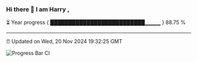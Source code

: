 ### Hi there 👋 I am Harry , 

⏳ Year progress { ██████████████████████████▁▁▁▁ } 88.75 %

---

⏰ Updated on Wed, 20 Nov 2024 19:32:25 GMT

![Progress Bar CI](https://github.com/duykhang68/duykhang68/workflows/Progress%20Bar%20CI/badge.svg)
